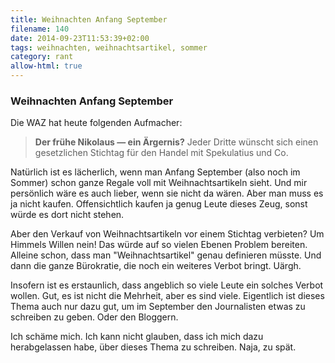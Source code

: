 ```yaml
---
title: Weihnachten Anfang September
filename: 140
date: 2014-09-23T11:53:39+02:00
tags: weihnachten, weihnachtsartikel, sommer
category: rant
allow-html: true
---
```

### Weihnachten Anfang September
<p>Die WAZ hat heute folgenden Aufmacher:</p><blockquote><strong>Der frühe Nikolaus — ein Ärgernis?</strong> Jeder Dritte wünscht sich einen gesetzlichen Stichtag für den Handel mit Spekulatius und Co.</blockquote><p></p>
<p>Natürlich ist es lächerlich, wenn man Anfang September (also noch im Sommer) schon ganze Regale voll mit Weihnachtsartikeln sieht. Und mir persönlich wäre es auch lieber, wenn sie nicht da wären. Aber man muss es ja nicht kaufen. Offensichtlich kaufen ja genug Leute dieses Zeug, sonst würde es dort nicht stehen.</p>
<p>Aber den Verkauf von Weihnachtsartikeln vor einem Stichtag verbieten? Um Himmels Willen nein! Das würde auf so vielen Ebenen Problem bereiten. Alleine schon, dass man "Weihnachtsartikel" genau definieren müsste. Und dann die ganze Bürokratie, die noch ein weiteres Verbot bringt. Uärgh.</p>
<p>Insofern ist es erstaunlich, dass angeblich so viele Leute ein solches Verbot wollen. Gut, es ist nicht die Mehrheit, aber es sind viele. Eigentlich ist dieses Thema auch nur dazu gut, um im September den Journalisten etwas zu schreiben zu geben. Oder den Bloggern.</p>
<p>Ich schäme mich. Ich kann nicht glauben, dass ich mich dazu herabgelassen habe, über dieses Thema zu schreiben. Naja, zu spät.</p>
